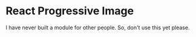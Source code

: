 React Progressive Image
===

I have never built a module for other people. So, don't use this yet please.
